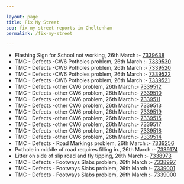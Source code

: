 ```yaml
---

layout: page
title: Fix My Street
seo: fix my street reports in Cheltenham
permalink: /fix-my-street

---
```


<!-- fix_marker starts -->

- Flashing Sign for School not working, 26th March :- [7339638](https://www.fixmystreet.com/report/7339638)
- TMC - Defects -CW6 Potholes  problem, 26th March :- [7339530](https://www.fixmystreet.com/report/7339530)
- TMC - Defects -CW6 Potholes  problem, 26th March :- [7339520](https://www.fixmystreet.com/report/7339520)
- TMC - Defects -CW6 Potholes  problem, 26th March :- [7339522](https://www.fixmystreet.com/report/7339522)
- TMC - Defects -CW6 Potholes  problem, 26th March :- [7339521](https://www.fixmystreet.com/report/7339521)
- TMC - Defects -other CW6 problem, 26th March :- [7339512](https://www.fixmystreet.com/report/7339512)
- TMC - Defects -other CW6 problem, 26th March :- [7339510](https://www.fixmystreet.com/report/7339510)
- TMC - Defects -other CW6 problem, 26th March :- [7339511](https://www.fixmystreet.com/report/7339511)
- TMC - Defects -other CW6 problem, 26th March :- [7339513](https://www.fixmystreet.com/report/7339513)
- TMC - Defects -other CW6 problem, 26th March :- [7339519](https://www.fixmystreet.com/report/7339519)
- TMC - Defects -other CW6 problem, 26th March :- [7339515](https://www.fixmystreet.com/report/7339515)
- TMC - Defects -other CW6 problem, 26th March :- [7339517](https://www.fixmystreet.com/report/7339517)
- TMC - Defects -other CW6 problem, 26th March :- [7339518](https://www.fixmystreet.com/report/7339518)
- TMC - Defects -other CW6 problem, 26th March :- [7339514](https://www.fixmystreet.com/report/7339514)
- TMC - Defects - Road Markings problem, 26th March :- [7339256](https://www.fixmystreet.com/report/7339256)
- Pothole in middle of road requires filling in., 26th March :- [7339174](https://www.fixmystreet.com/report/7339174)
- Litter on side of slip road and fly tipping, 26th March :- [7338973](https://www.fixmystreet.com/report/7338973)
- TMC - Defects - Footways Slabs problem, 26th March :- [7338997](https://www.fixmystreet.com/report/7338997)
- TMC - Defects - Footways Slabs problem, 26th March :- [7339001](https://www.fixmystreet.com/report/7339001)
- TMC - Defects - Footways Slabs problem, 26th March :- [7339000](https://www.fixmystreet.com/report/7339000)

<!-- fix_marker ends -->